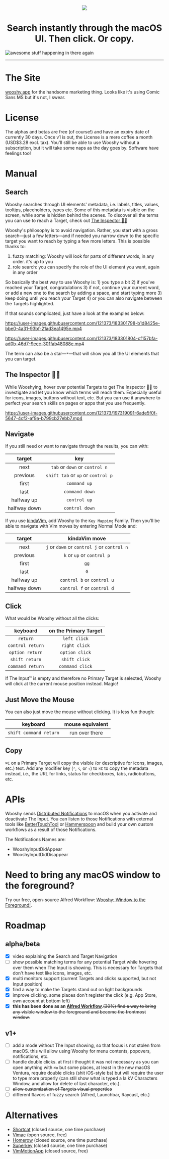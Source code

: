 <div align="center">
    <img src="https://github.com/godbout/Wooshy.docs/blob/master/assets/icon.png">
    <h1>Search instantly through the macOS UI. Then click. Or copy.</h1>
</div>

![awesome stuff happening in there again](https://raw.githubusercontent.com/godbout/Wooshy.docs/master/assets/gif.gif "hehe again")

---

# The Site

[wooshy.app](https://wooshy.app) for the handsome marketing thing. Looks like it's using Comic Sans MS but it's not, I swear.

# License

The alphas and betas are free (of course!) and have an expiry date of currently 30 days.
Once v1 is out, the License is a mere coffee a month (USD$3.28 excl. tax).
You'll still be able to use Wooshy without a subscription, but it will take some naps as the day goes by. Software have feelings too!

# Manual

## Search

Wooshy searches through UI elements' metadata, i.e. labels, titles, values, tooltips, placeholders, types etc.
Some of this metadata is visible on the screen, while some is hidden behind the scenes. 
To discover all the terms you can use to reach a Target, check out [The Inspector 🕵️‍♂️️](#the-inspector-%EF%B8%8F%EF%B8%8F%EF%B8%8F)

Wooshy's philosophy is to avoid navigation.
Rather, you start with a gross search—just a few letters—and if needed you narrow down to the specific target you want to reach by typing a few more letters.
This is possible thanks to: 

1. fuzzy matching: Wooshy will look for parts of different words, in any order. it's up to you
2. role search: you can specify the role of the UI element you want, again in any order

So basically the best way to use Wooshy is: 1) you type a bit 2) if you've reached your Target, congratulations 3) if not, continue your current word, or add a new one to the search by adding a space, and start typing more 3) keep doing until you reach your Target 4) or you can also navigate between the Targets highlighted.

If that sounds complicated, just have a look at the examples below:

https://user-images.githubusercontent.com/121373/183301798-b1d8425e-bbe0-4a31-93bf-21ad3ea1495e.mp4

https://user-images.githubusercontent.com/121373/183301804-cf157bfa-ad0b-46d7-9eec-301fab48088e.mp4

The term can also be a star—`*`—that will show you all the UI elements that you can target.

## The Inspector 🕵️‍♂️️

While Wooshying, hover over potential Targets to get The Inspector 🕵️‍♂️️ to investigate and let you know which terms will reach them.
Especially useful for icons, images, buttons without text, etc. But you can use it anywhere to perfect your search skills on pages or apps that you use frequently.

https://user-images.githubusercontent.com/121373/197319091-6ade5f0f-5647-4cf2-af9a-b799cb27ebb7.mp4

## Navigate

If you still need or want to navigate through the results, you can with:

| target          | key | 
| :---:           | :---:
| next            | `tab` or `down` or `control n`
| previous        | `shift tab` or `up` or `control p`
| first           | `command up`
| last            | `command down`
| halfway up      | `control up`
| halfway down    | `control down`

If you use [kindaVim](https://github.com/godbout/kindaVim.docs), add Wooshy to the `Key Mapping` Family. Then you'll be able to navigate with Vim moves by entering Normal Mode and:

| target          | kindaVim move | 
| :---:           | :---: 
| next            | `j` or `down` or `control j` or `control n`
| previous        | `k` or `up` or `control p`
| first           | `gg`
| last            | `G`
| halfway up      | `control b` or `control u` 
| halfway down    | `control f` or `control d`

## Click

What would be Wooshy without all the clicks:

| keyboard               | on the Primary Target |
| :---:                  | :---: 
| `return`               | `left click`
| `control return`       | `right click`
| `option return`        | `option click`
| `shift return`         | `shift click`
| `command return`       | `command click`

If The Input™ is empty and therefore no Primary Target is selected, Wooshy will click at the current mouse position instead. Magic!

## Just Move the Mouse

You can also just move the mouse without clicking. It is less fun though:

| keyboard               | mouse equivalent | 
| :---:                  | :---: 
| `shift command return` | run over there 

## Copy

`⌘C` on a Primary Target will copy the visible (or descriptive for icons, images, etc.) text.
Add any modifier key (`⌃`, `⌥`, or `⇧`) to `⌘C` to copy the metadata instead, i.e., the URL for links, status for checkboxes, tabs, radiobuttons, etc.

# APIs

Wooshy sends [Distributed Notifications](https://developer.apple.com/documentation/foundation/distributednotificationcenter) to macOS when you activate and deactivate The Input.
You can listen to those Notifications with external tools like [BetterTouchTool](https://www.google.com/search?q=bettertouchtool) or [Hammerspoon](https://www.hammerspoon.org) and build your own custom workflows as a result of those Notifications.

The Notifications Names are:
* WooshyInputDidAppear
* WooshyInputDidDisappear

# Need to bring any macOS window to the foreground?

Try our free, open-source Alfred Workflow: [Wooshy: Window to the Foreground!](https://github.com/godbout/WooshyWindowToTheForeground).

# Roadmap

## alpha/beta

- [x] video explaining the Search and Target Navigation
- [ ] show possible matching terms for any potential Target while hovering over them when The Input is showing.
This is necessary for Targets that don't have text like icons, images, etc.
- [x] multi monitors support (current Targets and clicks supported, but not Input position)
- [x] find a way to make the Targets stand out on light backgrounds
- [x] improve clicking. some places don't register the click (e.g. App Store, own account at bottom left)
- [x] **this has been done as an [Alfred Workflow](https://github.com/godbout/WooshyWindowToTheForeground)**.~~(30%) find a way to bring any visible window to the foreground and become the frontmost window.~~

## v1+

- [ ] add a mode without The Input showing, so that focus is not stolen from macOS.
this will allow using Wooshy for menu contents, popovers, notifications, etc.
- [ ] handle double clicks. at first i thought it was not necessary as you can open anything with `⌘o` but some places, at least in the new macOS Ventura, require double clicks (shit iOS-style bs)
but will require the user to type more properly (can still show what is typed a la kV Characters Window, and allow for delete of last character, etc.).
- [ ] ~~allow customization of Targets visual properties~~
- [ ] different flavors of fuzzy search (Alfred, Launchbar, Raycast, etc.)

# Alternatives

* [Shortcat](https://shortcatapp.com) (closed source, one time purchase)
* [Vimac](https://github.com/dexterleng/vimac) (open source, free)
* [Homerow](https://www.homerow.app) (closed source, one time purchase)
* [Superkey](https://superkey.app) (closed source, one time purchase)
* [VimMotionApp](https://github.com/dwarvesf/VimMotionApp) (closed source, free)
